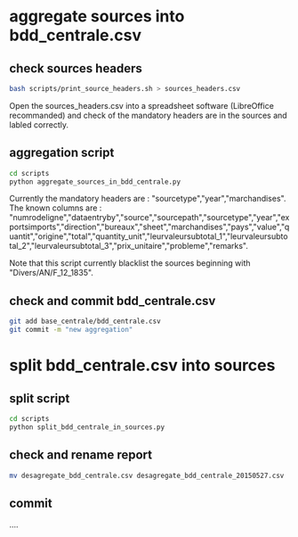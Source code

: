 


# aggregate sources into bdd_centrale.csv

## check sources headers

```bash
bash scripts/print_source_headers.sh > sources_headers.csv
```

Open the sources_headers.csv into a spreadsheet software (LibreOffice recommanded) and check of the mandatory headers are in the sources and labled correctly.

## aggregation script

```bash
cd scripts
python aggregate_sources_in_bdd_centrale.py
```

Currently the mandatory headers are : "sourcetype","year","marchandises".
The known columns are : "numrodeligne","dataentryby","source","sourcepath","sourcetype","year","exportsimports","direction","bureaux","sheet","marchandises","pays","value","quantit","origine","total","quantity_unit","leurvaleursubtotal_1","leurvaleursubtotal_2","leurvaleursubtotal_3","prix_unitaire","probleme","remarks".

Note that this script currently blacklist the sources beginning with "Divers/AN/F_12_1835".


## check and commit bdd_centrale.csv

```bash
git add base_centrale/bdd_centrale.csv
git commit -m "new aggregation"
```

# split bdd_centrale.csv into sources

## split script

```bash
cd scripts
python split_bdd_centrale_in_sources.py
```
## check and rename report 

```bash
mv desagregate_bdd_centrale.csv desagregate_bdd_centrale_20150527.csv
```

## commit 

....





